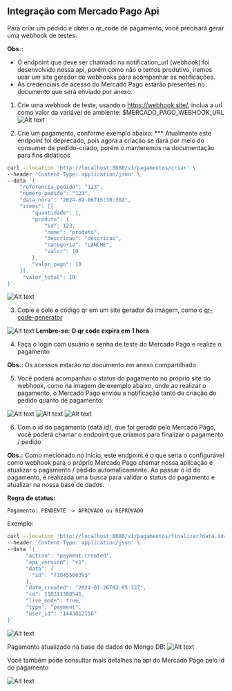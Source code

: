 ## Integração com Mercado Pago Api

Para criar um pedido e obter o qr_code de pagamento, você precisará gerar uma webhook de testes.

**Obs.:** 
- O endpoint que deve ser chamado na notification_url (webhook) foi desenvolvido nessa api, porém como não o temos produtivo, iremos usar um site gerador de webhooks para acompanhar as notificações.
- As credenciais de acesso do Mercado Pago estarão presentes no documento que será enviado por anexo.

1. Crie uma webhook de teste, usando o https://webhook.site/, inclua a url como valor da variável de ambiente: $MERCADO_PAGO_WEBHOOK_URL
![Alt text](https://github.com/Everton91Almeida/fiap-gerenciamento-pedidos/assets/42806807/7d6ea464-9dbd-489c-9165-ee017e7c49ac)

2. Crie um pagamento, conforme exemplo abaixo: 
*** Atualmente este endpoint foi deprecado, pois agora a criação se dará por meio do consumer de pedido-criado, porém o manteremos na documentação para fins didáticos

```sh
curl --location 'http://localhost:8080/v1/pagamentos/criar' \
--header 'Content-Type: application/json' \
--data '{
    "referencia_pedido": "123",
    "numero_pedido": "123",
    "data_hora": "2024-02-06T15:30:30Z",
    "items": [{
        "quantidade": 1,
        "produto": {
            "id": 123,
            "nome": "produto",
            "descricao": "descricao",
            "categoria": "LANCHE",
            "valor": 10
        },
        "valor_pago": 10
    }],
     "valor_total": 10
}'
```

![Alt text](https://github.com/postech-fiap/pagamento/blob/feature/add-pagamento-api/docs/assets/Exemplo_criar_pagamento.png?raw=true)

3. Copie e cole o código qr em um site gerador da imagem, como o [qr-code-generator](https://br.qr-code-generator.com/?gclid=Cj0KCQjw9MCnBhCYARIsAB1WQVWcR0NBJ1ae95E9Tt6s80ivJgKft-fVGP3lRg2gGB2joLjIX1avA84aAsq3EALw_wcB&campaignid=11082198394&adgroupid=108043714225&cpid=77ac2822-3c22-44e6-8a6d-96789d7204a4&gad=1)

![Alt text](https://github.com/Everton91Almeida/fiap-gerenciamento-pedidos/assets/42806807/d326d98b-47e3-4e65-9b97-42fa8c92116a)
**Lembre-se: O qr code expira em 1 hora**

4. Faça o login com usuário e senha de teste do Mercado Pago e realize o pagamento

**Obs.:** Os acessos estarão no documento em anexo compartilhado

5. Você poderá acompanhar o status do pagamento no próprio site do webhook, como na imagem de exemplo abaixo, onde ao realizar o pagamento, o Mercado Pago enviou a notificação tanto de criação do pedido quanto de pagamento:

![Alt text](https://github.com/Everton91Almeida/fiap-gerenciamento-pedidos/assets/42806807/cdc13aa8-bd08-48ee-bd43-95ae463f2952)
![Alt text](https://github.com/Everton91Almeida/fiap-gerenciamento-pedidos/assets/42806807/c1049604-4981-4c81-8f1c-543a2818230c)
![Alt text](https://github.com/Everton91Almeida/fiap-gerenciamento-pedidos/assets/42806807/25de04bd-742d-4d4c-a115-7255f33735f7)

6. Com o id do pagamento (data.id), que foi gerado pelo Mercado Pago, você poderá chamar o endpoint que criamos para finalizar o pagamento / pedido

**Obs.:** Como mecionado no início, este endpoint é o que seria o configurável como webhook para o próprio Mercado Pago chamar nossa aplicação e atualizar o pagamento / pedido automaticamente.
Ao passar o id do pagamento, é realizada uma busca para validar o status do pagamento e atualizar na nossa base de dados.

**Regra de status:**
```
Pagamento: PENDENTE -> APROVADO ou REPROVADO
```
Exemplo:
```sh
curl --location 'http://localhost:8080/v1/pagamentos/finalizar?data.id=71045566393&type=payment' \
--header 'Content-Type: application/json' \
--data '{
      "action": "payment.created",
      "api_version": "v1",
      "data": {
        "id": "71045566393"
      },
      "date_created": "2024-01-26T02:05:32Z",
      "id": 110311380541,
      "live_mode": true,
      "type": "payment",
      "user_id": "1443012156"
}'
```

![Alt text](https://github.com/postech-fiap/pagamento/blob/feature/add-pagamento-api/docs/assets/Exemplo_finalizar_pagamento_endpoint.png?raw=true)

Pagamento atualizado na base de dados do Mongo DB:
![Alt text](https://github.com/postech-fiap/pagamento/blob/feature/add-pagamento-api/docs/assets/Pagamento_finalizado_db.png?raw=true)

Você também pode consultar mais detalhes na api do Mercado Pago pelo id do pagamento

![Alt text](https://github.com/Everton91Almeida/fiap-gerenciamento-pedidos/assets/42806807/c0366b90-0497-4e8f-a39b-64722296af42)
